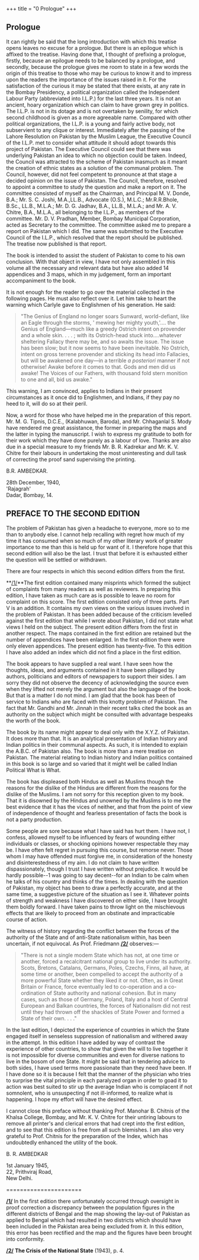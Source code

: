 +++
title = "0 Prologue"
+++

## Prologue


It can rightly be said that the long introduction with which this treatise opens leaves no excuse for a prologue. But there is an epilogue which is affixed to the treatise. Having done that, I thought of prefixing a prologue, firstly, because an epilogue needs to be balanced by a prologue, and secondly, because the prologue gives me room to state in a few words the origin of this treatise to those who may be curious to know it and to impress upon the readers the importance of the issues raised in it. For the satisfaction of the curious it may be stated that there exists, at any rate in the Bombay Presidency, a political organization called the Independent Labour Party (abbreviated into I.L.P.) for the last three years. It is not an ancient, hoary organization which can claim to have grown grey in politics. The I.L.P. is not in its dotage and is not overtaken by senility, for which second childhood is given as a more agreeable name. Compared with other political organizations, the I.L.P. is a young and fairly active body, not subservient to any clique or interest. Immediately after the passing of the Lahore Resolution on Pakistan by the Muslim League, the Executive Council of the I.L.P. met to consider what attitude it should adopt towards this project of Pakistan. The Executive Council could see that there was underlying Pakistan an idea to which no objection could be taken. Indeed, the Council was attracted to the scheme of Pakistan inasmuch as it meant the creation of ethnic states as a solution of the communal problem. The Council, however, did not feel competent to pronounce at that stage a decided opinion on the issue of Pakistan. The Council, therefore, resolved to appoint a committee to study the question and make a report on it. The committee consisted of myself as the Chairman, and Principal M. V. Donde, B.A.; Mr. S. C. Joshi, M.A.,LL.B., Advocate (O.S.), M.L.C.; Mr.R.R.Bhole, B.Sc., LL.B., M.L.A.; Mr. D. G. Jadhav, B.A., LL.B., M.L.A.; and Mr. A. V. Chitre, B.A., M.L.A., all belonging to the I.L.P., as members of the committee. Mr. D. V. Pradhan, Member, Bombay Municipal Corporation, acted as Secretary to the committee. The committee asked me to prepare a report on Pakistan which I did. The same was submitted to the Executive Council of the I.L.P., which resolved that the report should be published. The  treatise now published is that report.

The book is intended to assist the student of Pakistan to come to his own conclusion. With that object in view, I have not only assembled in this volume all the necessary and relevant data but have also added 14 appendices and 3 maps, which in my judgement, form an important accompaniment to the book.

It is not enough for the reader to go over the material collected in the following pages. He must also reflect over it. Let him take to heart the warning which Carlyle gave to Englishmen of his generation. He said:

> "The Genius of England no longer soars Sunward, world-defiant, like an Eagle through the storms, ' mewing her mighty youth,'.... the Genius of England—much like a greedy Ostrich intent on provender and a whole skin. . . . ; with its Ostrich-head stuck into....whatever sheltering Fallacy there may be, and so awaits the issue. The issue has been slow; but it now seems to have been inevitable. No Ostrich, intent on gross terrene provender and sticking its head into Fallacies, but will be awakened one day—in a terrible _a posteriori_ manner if not otherwise! Awake before it comes to that. Gods and men did us awake! The Voices of our Fathers, with thousand fold stern monition to one and all, bid us awake."

This warning, I am convinced, applies to Indians in their present circumstances as it once did to Englishmen, and Indians, if they pay no heed to it, will do so at their peril.

Now, a word for those who have helped me in the preparation of this report. Mr. M. G. Tipnis, D.C.E., (Kalabhuwan, Baroda), and Mr. Chhaganlal S. Mody have rendered me great assistance, the former in preparing the maps and the latter in typing the manuscript. I wish to express my gratitude to both for their work which they have done purely as a labour of love. Thanks are also due in a special measure to my friends Mr. B. R. Kadrekar and Mr. K. V. Chitre for their labours in undertaking the most uninteresting and dull task of correcting the proof sand supervising the printing.  
 

B.R. AMBEDKAR.

28th December, 1940,  
'Rajagrah'  
Dadar, Bombay, 14.


## PREFACE TO THE SECOND EDITION

  


The problem of Pakistan has given a headache to everyone, more so to me than to anybody else. I cannot help recalling with regret how much of my time it has consumed when so much of my other literary work of greater importance to me than this is held up for want of it. I therefore hope that this second edition will also be the last. I trust that before it is exhausted either the question will be settled or withdrawn.

There are four respects in which this second edition differs from the first.

**[/1/](#n01)**The first edition contained many misprints which formed the subject of complaints from many readers as well as reviewers. In preparing this edition, I have taken as much care as is possible to leave no room for complaint on this score. The first edition consisted only of three parts. Part V is an addition. It contains my own views on the various issues involved in the problem of Pakistan. It has been added because of the criticism levelled against the first edition that while I wrote about Pakistan, I did not state what views I held on the subject. The present edition differs from the first in another respect. The maps contained in the first edition are retained but the number of appendices have been enlarged. In the first edition there were only eleven appendices. The present edition has twenty-five. To this edition I have also added an index which did not find a place in the first edition.

The book appears to have supplied a real want. I have seen how the thoughts, ideas, and arguments contained in it have been pillaged by authors, politicians and editors of newspapers to support their sides. I am sorry they did not observe the decency of acknowledging the source even when they lifted not merely the argument but also the language of the book. But that is a matter I do not mind. I am glad that the book has been of service to Indians who are faced with this knotty problem of Pakistan. The fact that Mr. Gandhi and Mr. Jinnah in their recent talks cited the book as an authority on the subject which might be consulted with advantage bespeaks the worth of the book.

The book by its name might appear to deal only with the X.Y.Z. of Pakistan. It does more than that. It is an analytical presentation of Indian history and Indian politics in their communal aspects. As such, it is intended to explain the A.B.C. of Pakistan also. The book is more than a mere treatise on Pakistan. The material relating to Indian history and Indian politics contained in this book is so large and so varied that it might well be called Indian Political What is What.

The book has displeased both Hindus as well as Muslims though the reasons for the dislike of the Hindus are different from the reasons for the dislike of the Muslims. I am not sorry for this reception given to my book. That it is disowned by the Hindus and unowned by the Muslims is to me the best evidence that it has the vices of neither, and that from the point of view of independence of thought and fearless presentation of facts the book is not a party production.

Some people are sore because what I have said has hurt them. I have not, I confess, allowed myself to be influenced by fears of wounding either individuals or classes, or shocking opinions however respectable they may be. I have often felt regret in pursuing this course, but remorse never. Those whom I may have offended must forgive me, in consideration of the honesty and disinterestedness of my aim. I do not claim to have written dispassionately, though I trust I have written without prejudice. It would be hardly possible--1 was going to say decent--for an Indian to be calm when he talks of his country and thinks of the times. In dealing with the question of Pakistan, my object has been to draw a perfectly accurate, and at the same time, a suggestive picture of the situation as I see it. Whatever points of strength and weakness I have discovered on either side, I have brought them boldly forward. I have taken pains to throw light on the mischievous effects that are likely to proceed from an obstinate and impracticable course of action.

The witness of history regarding the conflict between the forces of the authority of the State and of anti-State nationalism within, has been uncertain, if not equivocal. As Prof. Friedmann **[/2/](#n02)** observes:—

> "There is not a single modem State which has not, at one time or another, forced a recalcitrant national group to live under its authority. Scots, Bretons, Catalans, Germans, Poles, Czechs, Finns, all have, at some time or another, been compelled to accept the authority of a more powerful State whether they liked it or not. Often, as in Great Britain or France, force eventually led to co-operation and a co-ordination of State authority and national cohesion. But in many cases, such as those of Germany, Poland, Italy and a host of Central European and Balkan countries, the forces of Nationalism did not rest until they had thrown off the shackles of State Power and formed a State of their own. . . ."

In the last edition, I depicted the experience of countries in which the State engaged itself in senseless suppression of nationalism and withered away in the attempt. In this edition I have added by way of contrast the experience of other countries, to show that given the will to live together it is not impossible for diverse communities and even for diverse nations to live in the bosom of one State. It might be said that in tendering advice to both sides, I have used terms more passionate than they need have been. If I have done so it is because I felt that the manner of the physician who tries to surprise the vital principle in each paralyzed organ in order to goad it to action was best suited to stir up the average Indian who is complacent if not somnolent, who is unsuspecting if not ill-informed, to realize what is happening. I hope my effort will have the desired effect.

I cannot close this preface without thanking Prof. Manohar B. Chitnis of the Khalsa College, Bombay, and Mr. K. V. Chitre for their untiring labours to remove all printer's and clerical errors that had crept into the first edition, and to see that this edition is free from all such blemishes. I am also very grateful to Prof. Chitnis for the preparation of the Index, which has undoubtedly enhanced the utility of the book.

B. R. AMBEDKAR

1st January 1945,  
22, Prithviraj Road,  
New Delhi.  
 

======================

**[/1/](#m01)** In the first edition there unfortunately occurred through oversight in proof correction a discrepancy between the population figures in the different districts of Bengal and the map showing the lay-out of Pakistan as applied to Bengal which had resulted in two districts which should have been included in the Pakistan area being excluded from it. In this edition, this error has been rectified and the map and the figures have been brought into conformity.

**[/2/](#m02)** **The Crisis of the National State** (1943), p. 4.
